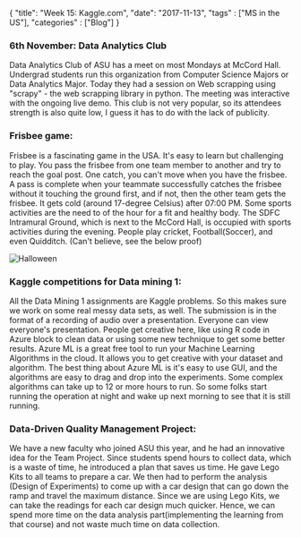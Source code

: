 {
    "title": "Week 15: Kaggle.com",
    "date": "2017-11-13",
    "tags" : ["MS in the US"],
    "categories" : ["Blog"]
}

###  6th November: Data Analytics Club
Data Analytics Club of ASU has a meet on most Mondays at McCord Hall. Undergrad students run this organization from Computer Science Majors or Data Analytics Major. Today they had a session on Web scrapping using "scrapy" - the web scrapping library in python. The meeting was interactive with the ongoing live demo. This club is not very popular, so its attendees strength is also quite low, I guess it has to do with the lack of publicity.

###   Frisbee game:

Frisbee is a fascinating game in the USA. It's easy to learn but challenging to play. You pass the frisbee from one team member to another and try to reach the goal post. One catch, you can't move when you have the frisbee. A pass is complete when your teammate successfully catches the frisbee without it touching the ground first, and if not, then the other team gets the frisbee. It gets cold (around 17-degree Celsius) after 07:00 PM. Some sports activities are the need to of the hour for a fit and healthy body. The SDFC Intramural Ground, which is next to the McCord Hall, is occupied with sports activities during the evening. People play cricket, Football(Soccer), and even Quidditch. (Can't believe, see the below proof)

![Halloween](/images/MSBA/15/IMG_20171119_170127.jpg)

###  Kaggle competitions for Data mining 1:

All the Data Mining 1 assignments are Kaggle problems. So this makes sure we work on some real messy data sets, as well. The submission is in the format of a recording of audio over a presentation. Everyone can view everyone's presentation. People get creative here, like using R code in Azure block to clean data or using some new technique to get some better results.
Azure ML is a great free tool to run your Machine Learning Algorithms in the cloud. It allows you to get creative with your dataset and algorithm. The best thing about Azure ML is it's easy to use GUI, and the algorithms are easy to drag and drop into the experiments. Some complex algorithms can take up to 12 or more hours to run. So some folks start running the operation at night and wake up next morning to see that it is still running.

###   Data-Driven Quality Management Project:

We have a new faculty who joined ASU this year, and he had an innovative idea for the Team Project. Since students spend hours to collect data, which is a waste of time, he introduced a plan that saves us time. He gave Lego Kits to all teams to prepare a car. We then had to perform the analysis (Design of Experiments) to come up with a car design that can go down the ramp and travel the maximum distance. Since we are using Lego Kits, we can take the readings for each car design much quicker. Hence, we can spend more time on the data analysis part(implementing the learning from that course) and not waste much time on data collection.
